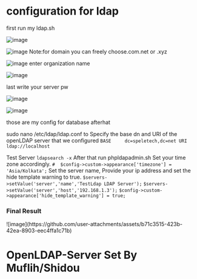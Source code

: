 <h1>configuration for ldap </h1>
first run my ldap.sh

![image](https://github.com/user-attachments/assets/830b3848-4078-40ca-b4f5-4156592ae792)



![image](https://github.com/user-attachments/assets/9f021b77-fbaf-437f-897c-e4e76fdba6fc)
Note:for domain you can freely choose.com.net or .xyz

![image](https://github.com/user-attachments/assets/2f7db32f-d586-40f0-be9a-5cae16a8286c)
enter organization name

![image](https://github.com/user-attachments/assets/d8807384-31cc-4e77-842f-11c2c27365da)

last write your server pw

![image](https://github.com/user-attachments/assets/6131506e-4f52-44a6-bbd4-16035131647d)

![image](https://github.com/user-attachments/assets/122aec29-1b52-45ea-ab1d-65f76a14b029)

those are my config for database
afterhat 

sudo nano /etc/ldap/ldap.conf
to Specify the base dn and URI of the openLDAP server that we configured
`BASE     dc=speletech,dc=net
URI      ldap://localhost`

Test Server
`ldapsearch -x`
After that run phpldapadmin.sh
Set your time zone accordingly.
`#  $config->custom->appearance['timezone'] = 'Asia/Kolkata';`
Set the server name, Provide your ip address and set the hide template warning to true.
`$servers->setValue('server','name','TestLdap LDAP Server');`
`$servers->setValue('server','host','192.168.1.3');`
`$config->custom->appearance['hide_template_warning'] = true;`

<h3>Final Result</h3>
![image](https://github.com/user-attachments/assets/b71c3515-423b-42ea-8903-eec4ffa1c71b)

# OpenLDAP-Server Set By Muflih/Shidou
